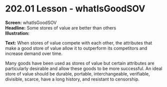 # 202.01 Lesson - whatIsGoodSOV

**Screen:** whatIsGoodSOV\
**Headline:** Some stores of value are better than others\
**Illustration:**

**Text:** When stores of value compete with each other, the attributes that make a good store of value allow it to outperform its competitors and increase demand over time.&#x20;

Many goods have been used as stores of value but certain attributes are particularly desirable and allow these goods to be more successful. An ideal store of value should be durable, portable, interchangeable, verifiable, divisible, scarce, have a long history, and resistant to censorship.
